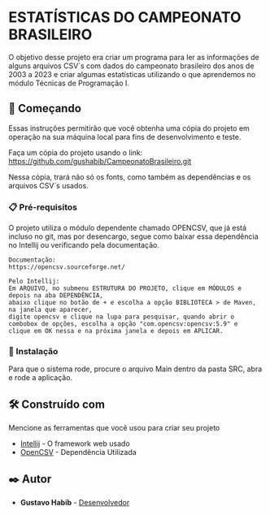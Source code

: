 # ESTATÍSTICAS DO CAMPEONATO BRASILEIRO

O objetivo desse projeto era criar um programa para ler as informações de alguns arquivos CSV´s com dados do campeonato brasileiro dos anos de 2003 a 2023 e criar algumas estatísticas utilizando o que aprendemos no módulo Técnicas de Programação I.

## 🚀 Começando

Essas instruções permitirão que você obtenha uma cópia do projeto em operação na sua máquina local para fins de desenvolvimento e teste.

Faça um cópia do projeto usando o link:
https://github.com/gushabib/CampeonatoBrasileiro.git

Nessa cópia, trará não só os fonts, como também as dependências e os arquivos CSV´s usados.


### 📋 Pré-requisitos

O projeto utiliza o módulo dependente chamado OPENCSV, que já está incluso no git, mas por desencargo, segue como baixar essa dependência no Intellij ou verificando pela documentação.

```
Documentação:
https://opencsv.sourceforge.net/

Pelo Intellij:
Em ARQUIVO, no submenu ESTRUTURA DO PROJETO, clique em MÓDULOS e depois na aba DEPENDÊNCIA,
abaixo clique no botão de + e escolha a opção BIBLIOTECA > de Maven, na janela que aparecer,
digite opencsv e clique na lupa para pesquisar, quando abrir o combobox de opções, escolha a opção "com.opencsv:opencsv:5.9" e
clique em OK nessa e na próxima janela e depois em APLICAR.

```

### 🔧 Instalação

Para que o sistema rode, procure o arquivo Main dentro da pasta SRC, abra e rode a aplicação.


## 🛠️ Construído com

Mencione as ferramentas que você usou para criar seu projeto

* [Intellij](https://www.jetbrains.com/pt-br/idea/) - O framework web usado
* [OpenCSV](https://opencsv.sourceforge.net/) - Dependência Utilizada

## ✒️ Autor

* **Gustavo Habib** - [Desenvolvedor](https://github.com/gushabib)
